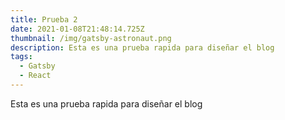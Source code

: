 ```yaml
---
title: Prueba 2
date: 2021-01-08T21:48:14.725Z
thumbnail: /img/gatsby-astronaut.png
description: Esta es una prueba rapida para diseñar el blog
tags:
  - Gatsby
  - React
---
```

Esta es una prueba rapida para diseñar el blog